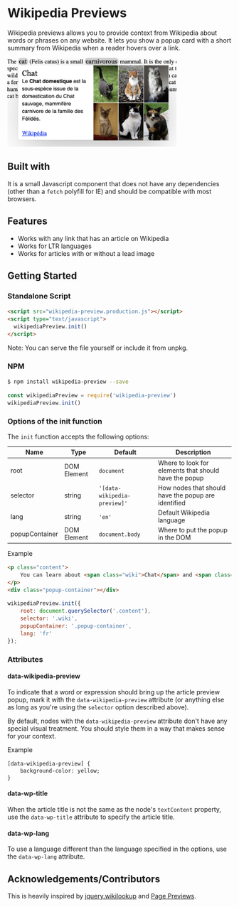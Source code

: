 # Wikipedia Previews

Wikipedia previews allows you to provide context from Wikipedia about words or phrases on any website. It lets you show a popup card with a short summary from Wikipedia when a reader hovers over a link.

<img src="/screenshot.png" height="200" alt="Chat"/>

## Built with

It is a small Javascript component that does not have any dependencies (other than a `fetch` polyfill for IE) and should be compatible with most browsers.

## Features

* Works with any link that has an article on Wikipedia
* Works for LTR languages
* Works for articles with or without a lead image

## Getting Started

### Standalone Script

```html
<script src="wikipedia-preview.production.js"></script>
<script type="text/javascript">
  wikipediaPreview.init()
</script>
```
Note: You can serve the file yourself or include it from unpkg.

### NPM
```bash
$ npm install wikipedia-preview --save
```

```javascript
const wikipediaPreview = require('wikipedia-preview')
wikipediaPreview.init()
```

### Options of the init function

The `init` function accepts the following options:

Name | Type | Default | Description
--- | --- | --- | ---
root | DOM Element | `document` | Where to look for elements that should have the popup
selector | string | `'[data-wikipedia-preview]'` | How nodes that should have the popup are identified
lang | string | `'en'` | Default Wikipedia language
popupContainer | DOM Element | `document.body` | Where to put the popup in the DOM

Example
```html
<p class="content">
	You can learn about <span class="wiki">Chat</span> and <span class="wiki">Chien</span> from Wikipedia.
</p>
<div class="popup-container"></div>
```

```javascript
wikipediaPreview.init({
	root: document.querySelector('.content'),
	selector: '.wiki',
	popupContainer: '.popup-container',
	lang: 'fr'
});
```

### Attributes

#### data-wikipedia-preview

To indicate that a word or expression should bring up the article preview popup, mark it with the `data-wikipedia-preview` attribute (or anything else as long as you're using the `selector` option described above).

By default, nodes with the `data-wikipedia-preview` attribute don't have any special visual treatment. You should style them in a way that makes sense for your context.

Example

```lang=css
[data-wikipedia-preview] {
	background-color: yellow;
}
```

#### data-wp-title

When the article title is not the same as the node's `textContent` property, use the `data-wp-title` attribute to specify the article title.

#### data-wp-lang

To use a language different than the language specified in the options, use the `data-wp-lang` attribute.

## Acknowledgements/Contributors

This is heavily inspired by [jquery.wikilookup](https://github.com/mooeypoo/jquery.wikilookup) and [Page Previews](https://www.mediawiki.org/wiki/Page_Previews). 

